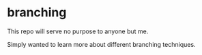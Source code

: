 # branching

This repo will serve no purpose to anyone but me.

Simply wanted to learn more about different branching techniques.
